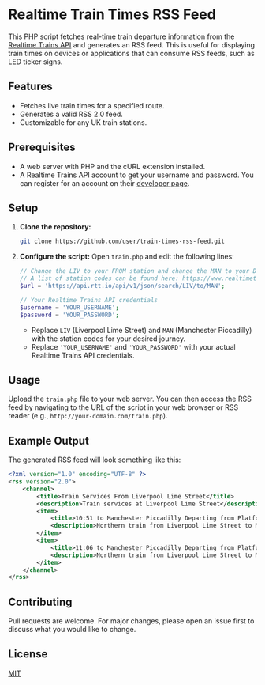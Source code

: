 # Realtime Train Times RSS Feed

This PHP script fetches real-time train departure information from the [Realtime Trains API](https://www.realtimetrains.co.uk/about/developer) and generates an RSS feed. This is useful for displaying train times on devices or applications that can consume RSS feeds, such as LED ticker signs.

## Features

*   Fetches live train times for a specified route.
*   Generates a valid RSS 2.0 feed.
*   Customizable for any UK train stations.

## Prerequisites

*   A web server with PHP and the cURL extension installed.
*   A Realtime Trains API account to get your username and password. You can register for an account on their [developer page](https://www.realtimetrains.co.uk/about/developer).

## Setup

1.  **Clone the repository:**
    ```bash
    git clone https://github.com/user/train-times-rss-feed.git
    ```
2.  **Configure the script:**
    Open `train.php` and edit the following lines:

    ```php
    // Change the LIV to your FROM station and change the MAN to your Destination Station
    // A list of station codes can be found here: https://www.realtimetrains.co.uk/about/developer/pull/docs/locationlist/
    $url = 'https://api.rtt.io/api/v1/json/search/LIV/to/MAN';

    // Your Realtime Trains API credentials
    $username = 'YOUR_USERNAME';
    $password = 'YOUR_PASSWORD';
    ```

    *   Replace `LIV` (Liverpool Lime Street) and `MAN` (Manchester Piccadilly) with the station codes for your desired journey.
    *   Replace `'YOUR_USERNAME'` and `'YOUR_PASSWORD'` with your actual Realtime Trains API credentials.

## Usage

Upload the `train.php` file to your web server. You can then access the RSS feed by navigating to the URL of the script in your web browser or RSS reader (e.g., `http://your-domain.com/train.php`).

## Example Output

The generated RSS feed will look something like this:

```xml
<?xml version="1.0" encoding="UTF-8" ?>
<rss version="2.0">
    <channel>
        <title>Train Services From Liverpool Lime Street</title>
        <description>Train services at Liverpool Lime Street</description>
        <item>
            <title>10:51 to Manchester Piccadilly Departing from Platform 1</title>
            <description>Northern train from Liverpool Lime Street to Manchester Piccadilly. Departing at 10:51 Departing from Platform 1</description>
        </item>
        <item>
            <title>11:06 to Manchester Piccadilly Departing from Platform 1</title>
            <description>Northern train from Liverpool Lime Street to Manchester Piccadilly. Departing at 11:06 Departing from Platform 1</description>
        </item>
    </channel>
</rss>
```

## Contributing

Pull requests are welcome. For major changes, please open an issue first to discuss what you would like to change.

## License

[MIT](https.choosealicense.com/licenses/mit/)